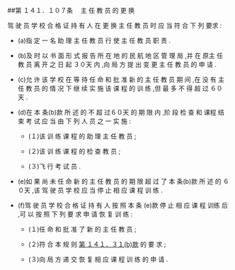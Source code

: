 ##第 １４１．１０７条 　主 任 教 员 的 更 换

驾 驶 员 学 校 合 格 证 持 有 人 在 更 换 主 任 教 员 时 应 当 符 合 下 列 要求 :

- (a)指 定 一 名 助 理 主 任 教 员 行 使 主 任 教 员 职 责 .

- (b)及 时 以 书 面 形 式 报 告 所 在 地 的 民 航 地 区 管 理 局 ,并 在 原主 任 教 员 离 开 之 日 起 ３０天 内 ,向 局 方 提 出 变 更 主 任 教 员 的 申 请 .

- (c)允 许 该 学 校 在 等 待 任 命 和 批 准 新 的 主 任 教 员 期 间 ,在 没 有 主 任 教 员 的 情 况 下 继 续 实 施 该 课 程 的 训 练 ,但 最 多 不 得 超 过 ６０ 天 .

- (d)在 本 条(b)款 所 述 的 不 超 过６０天 的 期 限 内 ,阶 段 检 查 和 课程 结 束 考 试 应 当 由 下 列 人 员 之 一 实 施 :

  + (１)该 训 练 课 程 的 助 理 主 任 教 员 ; 

  + (２)该 训 练 课 程 的 检 查 教 员 ; 

  + (３)飞 行 考 试 员 .

- (e)如 果 尚 未 任 命 新 的 主 任 教 员 的 期 限 超 过 了 本 条(b)款 所 述 的 ６０天 ,该 驾 驶 员 学 校 应 当 停 止 相 应 课 程 训 练 .

- (f)驾 驶 员 学 校 合 格 证 持 有 人 按 照 本 条 (e)款 停 止 相 应 课 程 训练 后 ,可 以 按 照 下 列 要 求 申 请 恢 复 训 练 : 

  + (１)任 命 和 批 准 了 新 的 主 任 教 员 ; 

  + (２)符 合 本 规 则 [第 １４１．３１(b)款](CCAR.141.31.MD) 的 要 求 ;

  + (３)向 局 方 递 交 恢 复 相 应 课 程 训 练 的 申 请 .